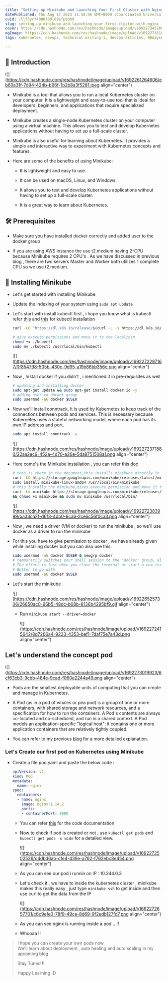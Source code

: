 ```yaml
---
title: "Setting up Minikube and Launching Your First Cluster with Nginx"
datePublished: Thu Aug 17 2023 11:58:48 GMT+0000 (Coordinated Universal Time)
cuid: cllf3yrf4000709l09sfp9oh9
slug: setting-up-minikube-and-launching-your-first-cluster-with-nginx
cover: https://cdn.hashnode.com/res/hashnode/image/upload/v1692273452899/7e16c8ad-a8ea-434d-ba48-227f71e4b799.png
ogImage: https://cdn.hashnode.com/res/hashnode/image/upload/v1692273518405/289d4fb7-2590-4210-a70f-eb1aae64ded4.png
tags: kubernetes, devops, technical-writing-1, devops-articles, 90daysofdevops

---
```


## 🌟 Introduction

![](https://cdn.hashnode.com/res/hashnode/image/upload/v1692261264606/eb60a31f-7d94-424b-b96f-1b2b8a3f5281.jpeg align="center")

* Minikube is a tool that allows you to run a local Kubernetes cluster on your computer. It is a lightweight and easy-to-use tool that is ideal for developers, beginners, and applications that require specialized deployment.
    
* Minikube creates a single-node Kubernetes cluster on your computer using a virtual machine. This allows you to test and develop Kubernetes applications without having to set up a full-scale cluster.
    
* Minikube is also useful for learning about Kubernetes. It provides a simple and interactive way to experiment with Kubernetes concepts and features.
    
* Here are some of the benefits of using Minikube:
    
    * It is lightweight and easy to use.
        
    * It can be used on macOS, Linux, and Windows.
        
    * It allows you to test and develop Kubernetes applications without having to set up a full-scale cluster.
        
    * It is a great way to learn about Kubernetes.
        

## 🛠️ Prerequisites

* Make sure you have installed docker correctly and added user to the docker group
    
* If you are using AWS instance the use t2.medium having 2-CPU because Minikube requires 2 CPU's . As we have discussed in previous blog , there are two servers Master and Worker both utilizes 1 complete CPU so we use t2.medium.
    

## 🚀 Installing Minikube

* Let's get started with installing Minikube
    
* Update the indexing of your system using `sudo apt update`
    
* Let's start with install kubectl first , i hope you know what is kubectl refer [this](https://srdev.hashnode.dev/getting-started-with-kubernetes) and [this](https://kubernetes.io/docs/tasks/tools/install-kubectl-linux/) for kubectl installation
    
    ```bash
    curl -LO "https://dl.k8s.io/release/$(curl -L -s https://dl.k8s.io/release/stable.txt)/bin/linux/amd64/kubectl"
    ```
    
    ```bash
    # give execute permissions and move it to the local/bin
    chmod +x ./kubectl
    sudo mv ./kubectl /usr/local/bin/kubectl
    ```
    
    ![](https://cdn.hashnode.com/res/hashnode/image/upload/v1692272297167/0f854798-505b-430e-9d95-a19b86bb356e.png align="center")
    
* Now , Install docker if you didn't , i mentioned it in pre-requisites as well
    
    ```bash
    # updating and installing docker
    sudo apt-get update && sudo apt-get install docker.io -y
    # adding user to docker group
    sudo usermod -aG docker $USER
    ```
    
* Now we'll install conntrack, It is used by Kubernetes to keep track of the connections between pods and services. This is necessary because Kubernetes uses a stateful networking model, where each pod has its own IP address and port.
    
    ```bash
    sudo apt install conntrack -y
    ```
    
    ![](https://cdn.hashnode.com/res/hashnode/image/upload/v1692272371880/22aa2ec9-452a-4d70-a26e-5da9751508a1.png align="center")
    
* Here come's the Minikube installation , you can refer this [doc](https://minikube.sigs.k8s.io/docs/start/)
    
    ```bash
    # this is there in the document,this installs minikube directly in local/bin
    curl -LO https://storage.googleapis.com/minikube/releases/latest/minikube-linux-amd64
    sudo install minikube-linux-amd64 /usr/local/bin/minikube
    # this installs the minikube,gives execute permission and move it to local/bin
    curl -Lo minikube https://storage.googleapis.com/minikube/releases/latest/minikube-linux-amd64 
    && chmod +x minikube && sudo mv minikube /usr/local/bin/
    ```
    
    ![](https://cdn.hashnode.com/res/hashnode/image/upload/v1692272383999/ba33ca2f-d6f3-4db0-8ca6-2ce6c56f0ca3.png align="center")
    
* Now , we need a driver (VM or docker) to run the minikube , so we'll use docker as a driver to run the minikube
    
* For this you have to give permission to docker , we have already given while installing docker but you can also use this:
    
    ```bash
    sudo usermod -aG docker $USER & newgrp docker
    # temporarily switches your shell session to the "docker" group, allowing you to use Docker without sudo for that session only. 
    # The effect is lost when you close the terminal or start a new terminal window.
    # Better to go with 
    sudo usermod -aG docker $USER
    ```
    
* Let's start the minikube
    
    ![](https://cdn.hashnode.com/res/hashnode/image/upload/v1692265257306/26850ac0-96b5-48dc-b08b-8136b4295bf9.gif align="center")
    
    * Run `minikube start --driver=docker`
        
        ![](https://cdn.hashnode.com/res/hashnode/image/upload/v1692272415642/8d7266a4-9233-4353-bef1-7daf75e7a43d.png align="center")
        

## Let's understand the concept **pod**

![](https://cdn.hashnode.com/res/hashnode/image/upload/v1692273019923/6cf63cb3-9cbb-484e-9cad-f060e2244a49.png align="center")

* Pods are the smallest deployable units of computing that you can create and manage in Kubernetes.
    
* A Pod (as in a pod of whales or pea pod) is a group of one or more containers, with shared storage and network resources, and a specification for how to run the containers. A Pod's contents are always co-located and co-scheduled, and run in a shared context. A Pod models an application-specific "logical host": it contains one or more application containers that are relatively tightly coupled.
    
* You can refer to my previous [blog](https://srdev.hashnode.dev/getting-started-with-kubernetes) for a more detailed explanation.
    

### Let's Create our first pod on Kubernetes using Minikube

* Create a file pod.yaml and paste the below code :
    
    ```yaml
    apiVersion: v1
    kind: Pod
    metadata:
      name: nginx
    spec:
      containers:
      - name: nginx
        image: nginx:1.14.2
        ports:
        - containerPort: 8000
    ```
    
    * You can refer [this](https://kubernetes.io/docs/concepts/workloads/pods/) for the code documentation
        
    * Now to check if pod is created or not , use `kubectl get pods` and `kubectl get pods -o wide` for a detailed view.
        
        ![](https://cdn.hashnode.com/res/hashnode/image/upload/v1692272502536/c4dbd6ab-cfe4-439e-a762-f762ebc8e454.png align="center")
        
    * As you can see our pod i runnin on IP : 10.244.0.3
        
    * Let's check it , we have to inside the kubernetes cluster , minikube makes this really easy , just type `minikube ssh` to get inside and then use curl to get the data from the IP
        
        ![](https://cdn.hashnode.com/res/hashnode/image/upload/v1692272657701/c6c9efe0-78f9-49ce-8d69-9f2edb127fd7.png align="center")
        
    * As you can see nginx is running inside a pod ...!!
        
    * Whooaa !!
        

> I hope you can create your own pods now  
> We'll learn about deployment , auto healing and auto scaling in my upcoming blog
> 
> Stay Tuned !!
> 
> Happy Learning :D